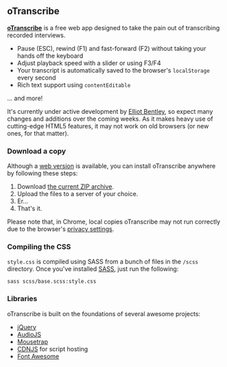 ## oTranscribe

**[oTranscribe](http://oTranscribe.com/)** is a free web app designed to take the pain out of transcribing recorded interviews.

- Pause (ESC), rewind (F1) and fast-forward (F2) without taking your hands off the keyboard
- Adjust playback speed with a slider or using F3/F4
- Your transcript is automatically saved to the browser's `localStorage` every second
- Rich text support using `contentEditable`

... and more!

It's currently under active development by [Elliot Bentley](http://elliotbentley.com/), so expect many changes and additions over the coming weeks. As it makes heavy use of cutting-edge HTML5 features, it may not work on old browsers (or new ones, for that matter).

### Download a copy

Although a [web version](http://otranscribe.com/) is available, you can install oTranscribe anywhere by following these steps:

1. Download [the current ZIP archive](https://github.com/ejb/transcriber/archive/master.zip).
2. Upload the files to a server of your choice.
3. Er...
4. That's it.

Please note that, in Chrome, local copies oTranscribe may not run correctly due to the browser's [privacy settings](http://programmers.stackexchange.com/questions/72435/why-is-google-blocking-users-from-accessing-their-local-file-system-in-chromium).

### Compiling the CSS

`style.css` is compiled using SASS from a bunch of files in the `/scss` directory. Once you've installed [SASS](http://sass-lang.com/), just run the following:

```
sass scss/base.scss:style.css
```

### Libraries

oTranscribe is built on the foundations of several awesome projects:

- [jQuery](http://jquery.com)
- [AudioJS](http://kolber.github.io/audiojs/)
- [Mousetrap](http://craig.is/killing/mice)
- [CDNJS](http://cdnjs.com/) for script hosting
- [Font Awesome](http://fontawesome.io/)